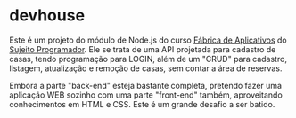 # devhouse

<p>Este é um projeto do módulo de Node.js do curso <a href="https://sujeitoprogramador.com/fabricadeaplicativos/" target="_blank">Fábrica de Aplicativos</a> do <a href="https://sujeitoprogramador.com/" target="_blank">Sujeito Programador</a>. Ele se trata de uma API projetada para cadastro de casas, tendo programação para LOGIN, além de um "CRUD" para cadastro, listagem, atualização e remoção de casas, sem contar a área de reservas.</p>

<p>Embora a parte "back-end" esteja bastante completa, pretendo fazer uma aplicação WEB sozinho com uma parte "front-end" também, aproveitando conhecimentos em HTML e CSS. Este é um grande desafio a ser batido.</p>
